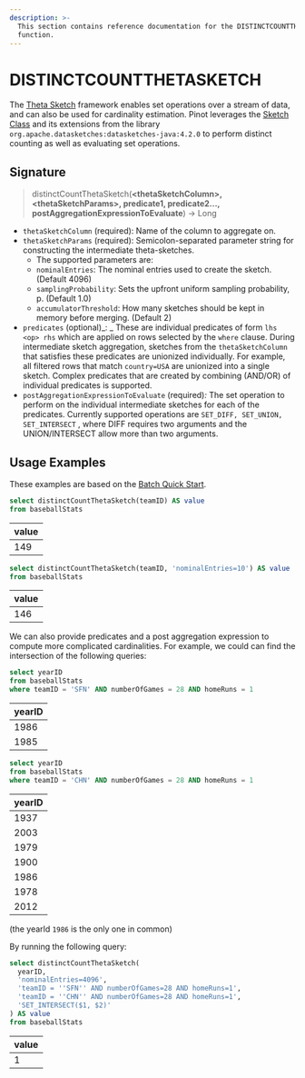 ```yaml
---
description: >-
  This section contains reference documentation for the DISTINCTCOUNTTHETASKETCH
  function.
---
```


# DISTINCTCOUNTTHETASKETCH

The [Theta Sketch](https://datasketches.apache.org/docs/Theta/ThetaSketchFramework.html) framework enables set operations over a stream of data, and can also be used for cardinality estimation. Pinot leverages the [Sketch Class](https://github.com/apache/datasketches-java/blob/master/src/main/java/org/apache/datasketches/theta/Sketch.java) and its extensions from the library `org.apache.datasketches:datasketches-java:4.2.0` to perform distinct counting as well as evaluating set operations.

## Signature

> distinctCountThetaSketch(**\<thetaSketchColumn>, \<thetaSketchParams>, predicate1, predicate2..., postAggregationExpressionToEvaluate**) -> Long

* `thetaSketchColumn` (required): Name of the column to aggregate on.
* `thetaSketchParams` (required): Semicolon-separated parameter string for constructing the intermediate theta-sketches.
  * The supported parameters are:
  * `nominalEntries`: The nominal entries used to create the sketch. (Default 4096)
  * `samplingProbability`: Sets the upfront uniform sampling probability, p. (Default 1.0)
  * `accumulatorThreshold`: How many sketches should be kept in memory before merging. (Default 2)
* `predicates` (optional)\_: \_ These are individual predicates of form `lhs <op> rhs` which are applied on rows selected by the `where` clause. During intermediate sketch aggregation, sketches from the `thetaSketchColumn` that satisfies these predicates are unionized individually. For example, all filtered rows that match `country=USA` are unionized into a single sketch. Complex predicates that are created by combining (AND/OR) of individual predicates is supported.
* `postAggregationExpressionToEvaluate` (required)_:_ The set operation to perform on the individual intermediate sketches for each of the predicates. Currently supported operations are `SET_DIFF, SET_UNION, SET_INTERSECT` , where DIFF requires two arguments and the UNION/INTERSECT allow more than two arguments.

## Usage Examples

These examples are based on the [Batch Quick Start](../../basics/getting-started/quick-start.md#batch).

```sql
select distinctCountThetaSketch(teamID) AS value
from baseballStats 
```

| value |
| ----- |
| 149   |

```sql
select distinctCountThetaSketch(teamID, 'nominalEntries=10') AS value
from baseballStats
```

| value |
| ----- |
| 146   |

We can also provide predicates and a post aggregation expression to compute more complicated cardinalities. For example, we could can find the intersection of the following queries:

```sql
select yearID
from baseballStats
where teamID = 'SFN' AND numberOfGames = 28 AND homeRuns = 1
```

| yearID |
| ------ |
| 1986   |
| 1985   |

```sql
select yearID
from baseballStats
where teamID = 'CHN' AND numberOfGames = 28 AND homeRuns = 1
```

| yearID |
| ------ |
| 1937   |
| 2003   |
| 1979   |
| 1900   |
| 1986   |
| 1978   |
| 2012   |

(the yearId `1986` is the only one in common)

By running the following query:

```sql
select distinctCountThetaSketch(
  yearID, 
  'nominalEntries=4096', 
  'teamID = ''SFN'' AND numberOfGames=28 AND homeRuns=1',
  'teamID = ''CHN'' AND numberOfGames=28 AND homeRuns=1',
  'SET_INTERSECT($1, $2)'
) AS value
from baseballStats 
```

| value |
| ----- |
| 1     |
